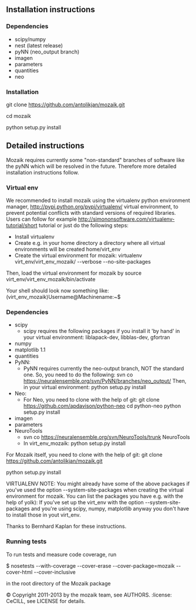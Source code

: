 ## Installation instructions

### Dependencies
* scipy/numpy
* nest (latest release)
* pyNN (neo_output branch)
* imagen
* parameters
* quantities 
* neo

### Installation
git clone https://github.com/antolikjan/mozaik.git

cd mozaik

python setup.py install


## Detailed instructions

Mozaik requires currently some "non-standard" branches of software like the
pyNN which will be resolved in the future. Therefore more detailed installation
instructions follow.

### Virtual env

We recommended to install mozaik using the virtualenv python environment manager, 
http://pypi.python.org/pypi/virtualenv/ virtual environment, to prevent potential
conflicts with standard versions of required libraries. Users can follow for example http://simononsoftware.com/virtualenv-tutorial/short tutorial or just do the following steps:
 
 * Install virtualenv
 * Create e.g. in your home directory a directory where all virtual
   environments will be created home/virt_env
 * Create the virtual environment for mozaik: virtualenv virt_env/virt_env_mozaik/ --verbose --no-site-packages

Then, load the virtual environment for mozaik by source virt_env/virt_env_mozaik/bin/activate

Your shell should look now something like:
(virt_env_mozaik)Username@Machinename:~$

### Dependencies 

 * scipy
   * scipy requires the following packages if you install it 'by hand' in your
     virtual environment: liblapack-dev, libblas-dev, gfortran
 * numpy
 * matplotlib 1.1
 * quantities
 * PyNN:
     * PyNN requires currently the neo-output branch, NOT the standard one.
     So, you need to do the following:
     svn co https://neuralensemble.org/svn/PyNN/branches/neo_output/
     Then, in your virtual environment:
     python setup.py install
 * Neo:
    * For Neo, you need to clone with the help of git:
      git clone https://github.com/apdavison/python-neo
      cd python-neo
      python setup.py install
 * imagen
 * parameters
 * NeuroTools
   * svn co https://neuralensemble.org/svn/NeuroTools/trunk NeuroTools
   * In virt_env_mozaik: python setup.py install
 
For Mozaik itself, you need to clone with the help of git:
git clone https://github.com/antolikjan/mozaik.git

python setup.py install


VIRTUALENV NOTE: You might already have some of the above packages
if you've used the option --system-site-packages when creating the virtual environment for mozaik.
You can list the packages you have e.g. with the help of yolk):
If you've set up the virt_env with the option --system-site-packages and
you're using scipy, numpy, matplotlib anyway you don't have to install those in yout virt_env.


Thanks to Bernhard Kaplan for these instructions.

### Running tests

To run tests and measure code coverage, run

$ nosetests --with-coverage --cover-erase --cover-package=mozaik --cover-html --cover-inclusive

in the root directory of the Mozaik package


:copyright: Copyright 2011-2013 by the mozaik team, see AUTHORS.
:license: CeCILL, see LICENSE for details.
